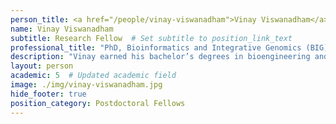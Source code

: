 ```yaml
---
person_title: <a href="/people/vinay-viswanadham">Vinay Viswanadham</a>
name: Vinay Viswanadham
subtitle: Research Fellow  # Set subtitle to position_link_text
professional_title: "PhD, Bioinformatics and Integrative Genomics (BIG)"
description: "Vinay earned his bachelor’s degrees in bioengineering and in molecular and cell biology at UC Berkeley, where he conducted research in tissue engineering and synthetic and systems biology. He obtained his master’s degree in immunology at Harvard Medical School, completing his thesis under the supervision of Shiv Pillai, MD, PhD. For his thesis research, Vinay utilized computational techniques to dissect epigenetic mechanisms driving immature B-cell differentiation, and he has extended such methods to answer broader questions about B- and T-cell subset formation."
layout: person
academic: 5  # Updated academic field
image: ./img/vinay-viswanadham.jpg
hide_footer: true
position_category: Postdoctoral Fellows
---
```

